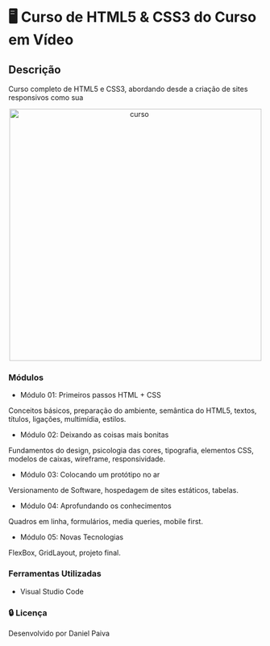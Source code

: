 # :desktop_computer: Curso de HTML5 & CSS3 do Curso em Vídeo

## Descrição
<p>
Curso completo de HTML5 e CSS3, abordando desde a criação de sites responsivos como sua 
</p>

<p align="center">
<img src = "https://i.imgur.com/3S09E1H.png" alt = "curso" width = "500">
</p>

### Módulos
- Módulo 01:  Primeiros passos HTML + CSS

Conceitos básicos, preparação do ambiente, semântica do HTML5, textos, títulos, ligações, multimídia, estilos.

- Módulo 02:  Deixando as coisas mais bonitas

Fundamentos do design, psicologia das cores, tipografia, elementos CSS, modelos de caixas, wireframe, responsividade.

- Módulo 03:  Colocando um protótipo no ar

Versionamento de Software, hospedagem de sites estáticos, tabelas.

- Módulo 04: Aprofundando os conhecimentos

Quadros em linha, formulários, media queries, mobile first.

- Módulo 05: Novas Tecnologias

FlexBox, GridLayout, projeto final.

### Ferramentas Utilizadas
- Visual Studio Code

### :lock: Licença
<p>Desenvolvido por Daniel Paiva</p>